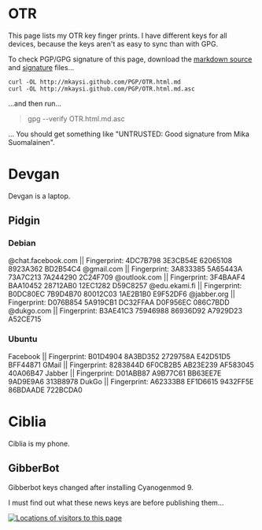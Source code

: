 <!DOCTYPE html>
<html>
<head>
<meta name="description" content="My OTR keys" />
<meta name="keywords" content="PGP,OTR,Pidgin,Jabber,XMPP,encryption,IM" />
<meta name="author" content="Mika Suomalainen" />
<meta charset="UTF-8" />
<link rel="canonical" href="http://mkaysi.github.com/PGP/OTR.html">
<title>My OTR keys</title>
</head>

# OTR

This page lists my OTR key finger prints. I have different keys for all devices, because the keys aren't as easy to sync than with GPG.

To check PGP/GPG signature of this page, download the [markdown source] and [signature] files...

```
curl -OL http://mkaysi.github.com/PGP/OTR.html.md
curl -OL http://mkaysi.github.com/PGP/OTR.html.md.asc
```

...and then run...

> gpg --verify OTR.html.md.asc

... You should get something like "UNTRUSTED: Good signature from Mika Suomalainen".

[markdown source]:OTR.html.md
[signature]:OTR.html.md.asc

# Devgan

Devgan is a laptop.

## Pidgin

### Debian

@chat.facebook.com || Fingerprint: 4DC7B798 3E3CB54E 62065108 8923A362 BD2B54C4
@gmail.com || Fingerprint: 3A833385 5A65443A 73A7C213 7A244290 2C24F709
@outlook.com || Fingerprint: 3F4BAAF4 BAA10452 28712AB0 12EC1282 D59C8257
@edu.ekami.fi || Fingerprint: B0DC80EC 7B9D4B70 80012C03 1AE2B1B0 E9F52DF6
@jabber.org || Fingerprint: D076B854 5A919CB1 DC32FFAA D0F956EC 086C7BDD
@dukgo.com || Fingerprint: B3AE41C3 75946988 86936D92 A7929D23 A52CE715

### Ubuntu

Facebook || Fingerprint: B01D4904 8A3BD352 2729758A E42D51D5 BFF44871
GMail || Fingerprint: 8283844D 6F0CB2B5 AB23E239 AF583045 40A06B47
Jabber || Fingerprint: D01ABB87 A9B77C61 BB63EE7E 9AD9E9A6 313B8978
DukGo || Fingerprint: A62333B8 EF1D6615 9432FF5E 86BDAADE 722BCDA0

# Ciblia

Ciblia is my phone.

## GibberBot

Gibberbot keys changed after installing Cyanogenmod 9.

I must find out what these news keys are before publishing them...

<div id="clustrmaps-widget"></div><script type="text/javascript">var _clustrmaps = {'url' : 'http://mkaysi.github.com/', 'user' : 1040881, 'server' : '4', 'id' : 'clustrmaps-widget', 'version' : 1, 'date' : '2012-09-02', 'lang' : 'en', 'corners' : 'square' };(function (){ var s = document.createElement('script'); s.type = 'text/javascript'; s.async = true; s.src = 'http://www4.clustrmaps.com/counter/map.js'; var x = document.getElementsByTagName('script')[0]; x.parentNode.insertBefore(s, x);})();</script><noscript><a href="http://www4.clustrmaps.com/user/bd3fe1f1"><img src="http://www4.clustrmaps.com/stats/maps-no_clusters/mkaysi.github.com--thumb.jpg" alt="Locations of visitors to this page" /></a></noscript>

</HTML>
